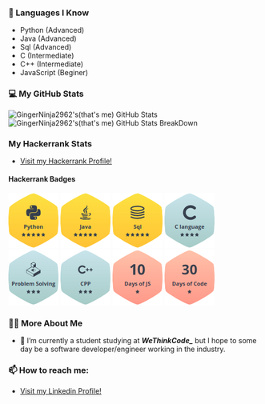 ### 📖 Languages I Know
- Python (Advanced)
- Java (Advanced)
- Sql (Advanced)
- C (Intermediate)
- C++ (Intermediate)
- JavaScript (Beginer)

### 💻 My GitHub Stats

![GingerNinja2962's(that's me) GitHub Stats](https://github-readme-stats.vercel.app/api?username=GingerNinja2962&hide_title=false&hide_border=false&show_icons=true&include_all_commits=true&count_private=true&line_height=20&theme=great-gatsby)![GingerNinja2962's(that's me) GitHub Stats BreakDown](https://github-readme-stats.vercel.app/api/top-langs/?username=GingerNinja2962&hide_title=false&hide_border=false&layout=compact&langs_count=10&&theme=great-gatsby&count_private=true&custom_title=My%20all%20time%20Most%20Used%20Languages)

### My Hackerrank Stats
  - [Visit my Hackerrank Profile!](https://www.hackerrank.com/henryswessels001)
#### Hackerrank Badges
 ![Python 5 star](https://github.com/GingerNinja2962/HackerRank/blob/main/Badges/Python/Python_5_star.png)
 ![Java 5 star](https://github.com/GingerNinja2962/HackerRank/blob/main/Badges/Java/Java_5_star.png)
 ![SQL 5 star](https://github.com/GingerNinja2962/HackerRank/blob/main/Badges/Sql/Sql_5_star.png)
 ![C 4 star](https://github.com/GingerNinja2962/HackerRank/blob/main/Badges/C/C_4_star.png)
 ![Problem Solving 3 star](https://github.com/GingerNinja2962/HackerRank/blob/main/Badges/Problem_Solving/Problem_Solving_3_star.png)
 ![Cpp 3 star](https://github.com/GingerNinja2962/HackerRank/blob/main/Badges/Cpp/Cpp_3_star.png)
 ![10 days of javascript 1 star](https://github.com/GingerNinja2962/HackerRank/blob/main/Badges/10_days_of_javascript/10_days_of_javascript_1_star.png)
 ![30 days of code 1 star](https://github.com/GingerNinja2962/HackerRank/blob/main/Badges/30_days_of_code/30_days_of_code_1_star.png)

### 👨‍🎓 More About Me

- 🌱 I’m currently a student studying at ***WeThinkCode_*** but I hope to some day be a software developer/engineer working in the industry. 
<!--
- I am currently 19 but am a hard working and dedicated individual trying to learn as much as I can from whom ever I can.
- I Finished Grade 12 in 2018 and started studying at ***WeThinkCode_*** in 2019, I have gotten full marks for all my assignments so far and really love the work I am studying. 
-->
### 📫 How to reach me:
  - [Visit my Linkedin Profile!](https://www.linkedin.com/in/henry-wessels-1606921ba)
